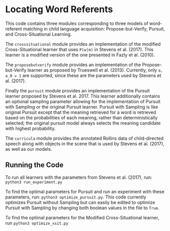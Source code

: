 # Locating Word Referents
This code contains three modules corresponding to three models of word-referent matching in child language acquisition:
Propose-but-Verify, Pursuit, and Cross-Situational Learning. 

The `crosssituational` module provides an implementation of the modified Cross-Situational learner that uses 
`P(w|m)` in Stevens et al. (2017). This learner is a modified version of the one presented in Fazly et al. (2010).

The `proposebutverify` module provides an implementation of the Propose-but-Verify learner as proposed by 
Trueswell et al. (2013). Currently, only `a, a_0 = 1` are supported, since these are the parameters used by
Stevens et al. (2017).

Finally the `pursuit` module provides an implementation of the Pursuit learner proposed by Stevens et al. 2017. 
This learner additionally contains an optional sampling parameter allowing for the implementation of Pursuit with
Sampling or the original Pursuit learner. Pursuit with Sampling is like original Pursuit except that the meaning
retrieved for a word is retrieved based on the probabilities of each meaning, rather than deterministically selected; 
the original pursuit model always selects the meaning candidate with highest probability.

The `curricula` module provides the annotated Rollins data of child-directed speech along with objects in the scene
that is used by Stevens et al. (2017), as well as our models. 

## Running the Code

To run all learners with the parameters from Stevens et al. (2017), run: `python3 run_experiment.py`

To find the optimal parameters for Pursuit and run an experiment with these parameters, run: `python3 optimize_pursuit.py`.
This code currently optimizes Pursuit without Sampling but can easily be edited to optimize Pursuit with Sampling 
by changing both boolean values in the file to `True`. 

To find the optimal parameters for the Modified Cross-Situational learner, run `python3 optimize_xsit.py`
